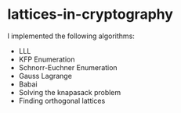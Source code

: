 # lattices-in-cryptography

I implemented the following algorithms:
- LLL
- KFP Enumeration
- Schnorr-Euchner Enumeration
- Gauss Lagrange
- Babai
- Solving the knapasack problem
- Finding orthogonal lattices
